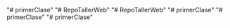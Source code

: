 "# primerClase" 
"# RepoTallerWeb" 
"# RepoTallerWeb" 
"# primerClase" 
"# primerClase" 
"# primerClase" 
